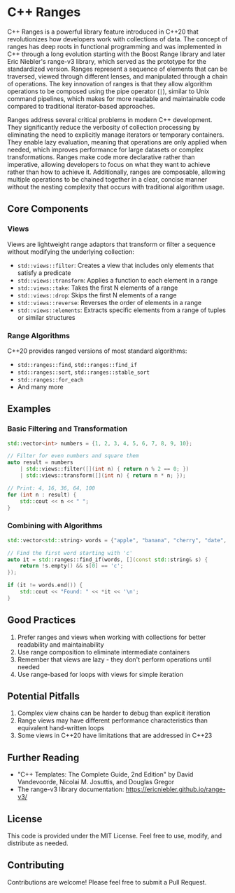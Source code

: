 # C++ Ranges

C++ Ranges is a powerful library feature introduced in C++20 that revolutionizes how developers work with collections of data.
The concept of ranges has deep roots in functional programming and was implemented in C++ through a long evolution starting
with the Boost Range library and later Eric Niebler's range-v3 library, which served as the prototype for the standardized
version. Ranges represent a sequence of elements that can be traversed, viewed through different lenses, and manipulated
through a chain of operations. The key innovation of ranges is that they allow algorithm operations to be composed using the
pipe operator (`|`), similar to Unix command pipelines, which makes for more readable and maintainable code compared to
traditional iterator-based approaches.

Ranges address several critical problems in modern C++ development. They significantly reduce the verbosity of collection
processing by eliminating the need to explicitly manage iterators or temporary containers. They enable lazy evaluation, meaning
that operations are only applied when needed, which improves performance for large datasets or complex transformations. Ranges
make code more declarative rather than imperative, allowing developers to focus on what they want to achieve rather than how
to achieve it. Additionally, ranges are composable, allowing multiple operations to be chained together in a clear, concise
manner without the nesting complexity that occurs with traditional algorithm usage.

## Core Components

### Views

Views are lightweight range adaptors that transform or filter a sequence without modifying the underlying collection:

- `std::views::filter`: Creates a view that includes only elements that satisfy a predicate
- `std::views::transform`: Applies a function to each element in a range
- `std::views::take`: Takes the first N elements of a range
- `std::views::drop`: Skips the first N elements of a range
- `std::views::reverse`: Reverses the order of elements in a range
- `std::views::elements`: Extracts specific elements from a range of tuples or similar structures

### Range Algorithms

C++20 provides ranged versions of most standard algorithms:

- `std::ranges::find`, `std::ranges::find_if`
- `std::ranges::sort`, `std::ranges::stable_sort`
- `std::ranges::for_each`
- And many more

## Examples

### Basic Filtering and Transformation

```cpp
std::vector<int> numbers = {1, 2, 3, 4, 5, 6, 7, 8, 9, 10};

// Filter for even numbers and square them
auto result = numbers 
    | std::views::filter([](int n) { return n % 2 == 0; })
    | std::views::transform([](int n) { return n * n; });

// Print: 4, 16, 36, 64, 100
for (int n : result) {
    std::cout << n << " ";
}
```

### Combining with Algorithms

```cpp
std::vector<std::string> words = {"apple", "banana", "cherry", "date", "elderberry"};

// Find the first word starting with 'c'
auto it = std::ranges::find_if(words, [](const std::string& s) {
    return !s.empty() && s[0] == 'c';
});

if (it != words.end()) {
    std::cout << "Found: " << *it << '\n';
}
```

## Good Practices

1. Prefer ranges and views when working with collections for better readability and maintainability
2. Use range composition to eliminate intermediate containers
3. Remember that views are lazy - they don't perform operations until needed
4. Use range-based for loops with views for simple iteration

## Potential Pitfalls

1. Complex view chains can be harder to debug than explicit iteration
2. Range views may have different performance characteristics than equivalent hand-written loops
3. Some views in C++20 have limitations that are addressed in C++23

## Further Reading

- "C++ Templates: The Complete Guide, 2nd Edition" by David Vandevoorde, Nicolai M. Josuttis, and Douglas Gregor
- The range-v3 library documentation: https://ericniebler.github.io/range-v3/

## License
This code is provided under the MIT License. Feel free to use, modify, and distribute as needed.

## Contributing
Contributions are welcome! Please feel free to submit a Pull Request.